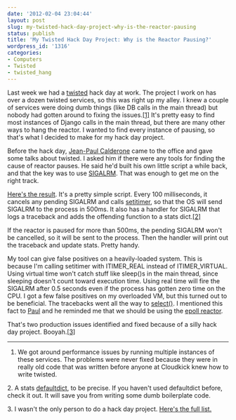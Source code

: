 ```yaml
---
date: '2012-02-04 23:04:44'
layout: post
slug: my-twisted-hack-day-project-why-is-the-reactor-pausing
status: publish
title: 'My Twisted Hack Day Project: Why is the Reactor Pausing?'
wordpress_id: '1316'
categories:
- Computers
- Twisted
- twisted_hang
---
```


Last week we had a [twisted](http://twistedmatrix.com/trac/) hack day at work. The project I work on has over a dozen twisted services, so this was right up my alley. I knew a couple of services were doing dumb things (like DB calls in the main thread) but nobody had gotten around to fixing the issues.[\[1\]](#ref_1) It's pretty easy to find most instances of Django calls in the main thread, but there are many other ways to hang the reactor. I wanted to find every instance of pausing, so that's what I decided to make for my hack day project.

Before the hack day, [Jean-Paul Calderone](http://as.ynchrono.us/) came to the office and gave some talks about twisted. I asked him if there were any tools for finding the cause of reactor pauses. He said he'd built his own little script a while back, and that the key was to use [SIGALRM](http://en.wikipedia.org/wiki/SIGALRM). That was enough to get me on the right track.

[Here's the result](https://github.com/ggreer/twisted_hang). It's a pretty simple script. Every 100 milliseconds, it cancels any pending SIGALRM and calls [setitimer](http://docs.python.org/library/signal.html#signal.setitimer), so that the OS will send SIGALRM to the process in 500ms. It also has a handler for SIGALRM that logs a traceback and adds the offending function to a stats dict.[\[2\]](#ref_2)

If the reactor is paused for more than 500ms, the pending SIGALRM won't be cancelled, so it will be sent to the process. Then the handler will print out the traceback and update stats. Pretty handy.

My tool can give false positives on a heavily-loaded system. This is because I'm calling setitimer with ITIMER_REAL instead of ITIMER_VIRTUAL. Using virtual time won't catch stuff like sleep()s in the main thread, since sleeping doesn't count toward execution time. Using real time will fire the SIGALRM after 0.5 seconds even if the process has gotten zero time on the CPU. I got a few false positives on my overloaded VM, but this turned out to be beneficial. The tracebacks went all the way to [select()](http://en.wikipedia.org/wiki/Select_%28Unix%29). I mentioned this fact to [Paul](http://journal.paul.querna.org/) and he reminded me that we should be using the [epoll reactor](http://twistedmatrix.com/documents/current/core/howto/choosing-reactor.html#auto9).

That's two production issues identified and fixed because of a silly hack day project. Booyah.[\[3\]](#ref_3)

---
<a name="ref_1"> </a>
1. We got around performance issues by running multiple instances of these services. The problems were never fixed because they were in really old code that was written before anyone at Cloudkick knew how to write twisted.

<a name="ref_2"> </a>
2. A stats [defaultdict](http://docs.python.org/library/collections.html#collections.defaultdict), to be precise. If you haven't used defaultdict before, check it out. It will save you from writing some dumb boilerplate code.

<a name="ref_3"> </a>
3. I wasn't the only person to do a hack day project. [Here's the full list.](https://github.com/HackThePlanet/TwistedPython-HackDay)
